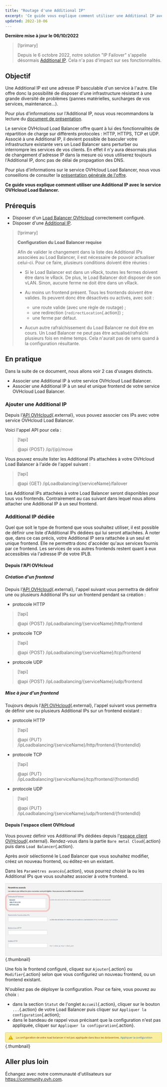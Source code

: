 ```yaml
---
title: "Routage d'une Additional IP"
excerpt: 'Ce guide vous explique comment utiliser une Additional IP avec le service OVHcloud Load Balancer'
updated: 2022-10-06
---
```


**Dernière mise à jour le 06/10/2022**

> [!primary]
>
> Depuis le 6 octobre 2022, notre solution "IP Failover" s'appelle désormais [Additional IP](https://www.ovhcloud.com/fr/network/additional-ip/). Cela n'a pas d'impact sur ses fonctionnalités.
>

## Objectif

Une Additional IP est une adresse IP basculable d'un service à l'autre. Elle offre donc la possibilité de disposer d'une infrastructure résistant à une grande diversité de problèmes (pannes matérielles, surcharges de vos services, maintenance...).

Pour plus d'informations sur l'Additional IP, nous vous recommandons la lecture du [document de présentation](https://www.ovhcloud.com/fr/bare-metal/ip/).

Le service OVHcloud Load Balancer offre quant à lui des fonctionnalités de répartition de charge sur différents protocoles : HTTP, HTTPS, TCP et UDP. Associé à une Additional IP, il devient possible de basculer votre infrastructure existante vers un Load Balancer sans perturber ou interrompre les services de vos clients. En effet il n'y aura désormais plus de changement d'adresse IP dans la mesure où vous utiliserez toujours l'Additional IP, donc pas de délai de propagation des DNS.

Pour plus d'informations sur le service OVHcloud Load Balancer, nous vous conseillons de consulter la [présentation générale de l'offre](/pages/network/load_balancer/use_presentation).

**Ce guide vous explique comment utiliser une Additional IP avec le service OVHcloud Load Balancer.**

## Prérequis

- Disposer d'un [Load Balancer OVHcloud](https://www.ovh.com/fr/solutions/load-balancer/) correctement configuré.
- Disposer d'une [Additional IP](https://www.ovhcloud.com/fr/bare-metal/ip/).

> [!primary]
>
> **Configuration du Load Balancer requise**
>
> Afin de valider le changement dans la liste des Additional IPs associées au Load Balancer, il est nécessaire de pouvoir actualiser celui-ci. Pour ce faire, plusieurs conditions doivent être réunies :
> 
> - Si le Load Balancer est dans un vRack, toutes les fermes doivent être dans le vRack. De plus, le Load Balancer doit disposer de son vLAN. Sinon, aucune ferme ne doit être dans un vRack.
>
> - Au moins un frontend présent. Tous les frontends doivent être valides. Ils peuvent donc être désactivés ou activés, avec soit :
>    - une route valide (avec une règle de routage) ;
>    - une redirection (`redirectLocation`{.action}) ;
>    - une ferme par défaut.
>
> - Aucun autre rafraîchissement du Load Balancer ne doit être en cours. Un Load Balancer ne peut pas être actualisé/rafraîchi plusieurs fois en même temps. Cela n'aurait pas de sens quand à la configuration résultante.
>

## En pratique

Dans la suite de ce document, nous allons voir 2 cas d'usages distincts.

- Associer une Additional IP à votre service OVHcloud Load Balancer.
- Associer une Additional IP à un seul et unique frontend de votre service OVHcloud Load Balancer.

### Ajouter une Additional IP

Depuis l'[API OVHcloud](https://api.ovh.com){.external}, vous pouvez associer ces IPs avec votre service OVHcloud Load Balancer.

Voici l'appel API pour cela :

> [!api]
>
> @api {POST} /ip/{ip}/move
> 

Vous pouvez ensuite lister les Additional IPs attachées à votre OVHcloud Load Balancer à l'aide de l'appel suivant :

> [!api]
>
> @api {GET} /ipLoadbalancing/{serviceName}/failover
>

Les Additional IPs attachées à votre Load Balancer seront disponibles pour tous vos frontends.
Contrairement au cas suivant dans lequel nous allons attacher une Additional IP à un seul frontend.

### Additional IP dédiée

Quel que soit le type de frontend que vous souhaitez utiliser, il est possible de définir une liste d'Additional IPs dédiées qui lui seront attachées.
À noter que, dans ce cas précis, votre Additional IP sera rattachée à un seul et unique frontend.
Elle ne permettra donc d'accéder qu'aux services fournis par ce frontend.
Les services de vos autres frontends restent quant à eux accessibles via l'adresse IP de votre IPLB.

#### Depuis l'API OVHcloud

##### **Création d'un frontend**

Depuis l'[API OVHcloud](https://api.ovh.com){.external}, l'appel suivant vous permettra de définir une ou plusieurs Additional IPs sur un frontend pendant sa création :

- protocole HTTP

> [!api]
>
> @api {POST} /ipLoadbalancing/{serviceName}/http/frontend
> 

- protocole TCP

> [!api]
>
> @api {POST} /ipLoadbalancing/{serviceName}/tcp/frontend
> 

- protocole UDP

> [!api]
>
> @api {POST} /ipLoadbalancing/{serviceName}/udp/frontend
> 


##### **Mise à jour d'un frontend**

Toujours depuis l'[API OVHcloud](https://api.ovh.com){.external}, l'appel suivant vous permettra de définir une ou plusieurs Additional IPs sur un frontend existant :

- protocole HTTP

> [!api]
>
> @api {PUT} /ipLoadbalancing/{serviceName}/http/frontend/{frontendId}
> 

- protocole TCP

> [!api]
>
> @api {PUT} /ipLoadbalancing/{serviceName}/tcp/frontend/{frontendId}
> 

- protocole UDP

> [!api]
>
> @api {PUT} /ipLoadbalancing/{serviceName}/udp/frontend/{frontendId}
> 

#### Depuis l'espace client OVHcloud

Vous pouvez définir vos Additional IPs dédiées depuis l'[espace client OVHcloud](https://www.ovh.com/auth/?action=gotomanager&from=https://www.ovh.com/fr/&ovhSubsidiary=fr){.external}. Rendez-vous dans la partie `Bare metal Cloud`{.action} puis dans `Load Balancer`{.action}.

Après avoir sélectionné le Load Balancer que vous souhaitez modifier, créez un nouveau frontend, ou éditez-en un existant.

Dans les `Paramètres avancés`{.action}, vous pourrez choisir la ou les Additional IPs que vous souhaitez associer à votre frontend.

![Configurer le frontend en associant une IP Fail-Over](images/iplb_frontend.png){.thumbnail}

Une fois le frontend configuré, cliquez sur `Ajouter`{.action} ou `Modifier`{.action} selon que vous configuriez un nouveau frontend, ou un frontend existant.

N'oubliez pas de déployer la configuration. Pour ce faire, vous pouvez au choix :

- dans la section `Statut` de l'onglet `Accueil`{.action}, cliquer sur le bouton `...`{.action} de votre Load Balancer puis cliquer sur `Appliquer la configuration`{.action};
- dans le bandeau de rappel vous précisant que la configuration n'est pas appliquée, cliquer sur `Appliquer la configuration`{.action}.

![Application d'une Configuration d'un Load Balancer](images/apply_configuration.png){.thumbnail}

## Aller plus loin

Échangez avec notre communauté d'utilisateurs sur <https://community.ovh.com>.
